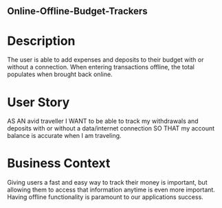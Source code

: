 ## Online-Offline-Budget-Trackers

# Description
The user is able to add expenses and deposits to their budget with or without a connection. When entering transactions offline,  the total populates when brought back online.

# User Story
AS AN avid traveller
I WANT to be able to track my withdrawals and deposits with or without a data/internet connection
SO THAT my account balance is accurate when I am traveling.

# Business Context
Giving users a fast and easy way to track their money is important, but allowing them to access that information anytime is even more important. Having offline functionality is paramount to our applications success.